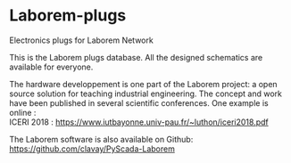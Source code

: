 # Laborem-plugs
Electronics plugs for Laborem Network

This is the Laborem plugs database. All the designed schematics are available for everyone.

The hardware developpement is one part of the Laborem project: a open source solution for teaching industrial engineering.
The concept and work have been published in several scientific conferences. One example is online : <br />
ICERI 2018 : https://www.iutbayonne.univ-pau.fr/~luthon/iceri2018.pdf


The Laborem software is also available on Github:
https://github.com/clavay/PyScada-Laborem

